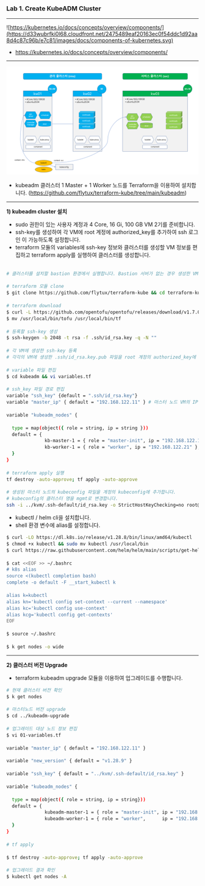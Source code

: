 ### Lab 1. Create KubeADM Cluster

---

![https://kubernetes.io/docs/concepts/overview/components/](https://d33wubrfki0l68.cloudfront.net/2475489eaf20163ec0f54ddc1d92aa8d4c87c96b/e7c81/images/docs/components-of-kubernetes.svg)
- https://kubernetes.io/docs/concepts/overview/components/
---
![cluster-config](./cluster-config.png)

- kubeadm 클러스터 1 Master + 1 Worker 노드를 Terraform을 이용하여 설치합니다. (https://github.com/flytux/terraform-kube/tree/main/kubeadm)

---

**1) kubeadm cluster 설치**


- sudo 권한이 있는 사용자 계정과 4 Core, 16 Gi, 100 GB VM 2기를 준비합니다.
- ssh-key를 생성하여 각 VM에 root 계정에 authorized_key를 추가하여 ssh 로그인 이 가능하도록 설정합니다.
- terraform 모듈의 variables에 ssh-key 정보와 클러스터를 생성할 VM 정보를 편집하고 terraform apply를 실행하여 클러스터를 생성합니다.

```bash

# 클러스터를 설치할 bastion 환경에서 실행합니다. Bastion 서버가 없는 경우 생성한 VM 중 한개의 VM에서 실행합니다.

# terraform 모듈 clone
$ git clone https://github.com/flytux/terraform-kube && cd terraform-kube

# terraform download
$ curl -L https://github.com/opentofu/opentofu/releases/download/v1.7.0/tofu_1.7.0_linux_amd64.tar.gz | tar xvz -C /usr/local/bin
$ mv /usr/local/bin/tofu /usr/local/bin/tf

# 등록할 ssh-key 생성
$ ssh-keygen -b 2048 -t rsa -f .ssh/id_rsa.key -q -N ""

# 각 VM에 생성한 ssh-key 등록
# 각각의 VM에 생성한 .ssh/id_rsa.key.pub 파일을 root 계정의 authorized_key에 등록합니다.

# variable 파일 편집
$ cd kubeadm && vi variables.tf

# ssh_key 파일 경로 편집
variable "ssh_key" {default = ".ssh/id_rsa.key"}
variable "master_ip" { default = "192.168.122.11" } # 마스터 노드 VM의 IP 설정

variable "kubeadm_nodes" {

  type = map(object({ role = string, ip = string }))
  default = {
              kb-master-1 = { role = "master-init", ip = "192.168.122.11" },
              kb-worker-1 = { role = "worker", ip = "192.168.122.21" }, # 워커 노드 VM의 IP 설정
  }
}

# terraform apply 실행
tf destroy -auto-approve; tf apply -auto-approve

# 생성된 마스터 노드의 kubeconfig 파일을 계정의 kubeconfig에 추가합니다.
# kubeconfig의 클러스터 명을 mgmt로 변경합니다.
ssh -i ../kvm/.ssh-default/id_rsa.key -o StrictHostKeyChecking=no root@192.168.122.11 -- cat ~/.kube/config | sed  "s/kubernetes.*$/mgmt/g" > ~/.kube/config
```

- kubectl / helm cli을 설치합니다.
- shell 환경 변수에 alias를 설정합니다.

```bash
$ curl -LO https://dl.k8s.io/release/v1.28.8/bin/linux/amd64/kubectl
$ chmod +x kubectl && sudo mv kubectl /usr/local/bin
$ curl https://raw.githubusercontent.com/helm/helm/main/scripts/get-helm-3 | bash

$ cat <<EOF >> ~/.bashrc
# k8s alias
source <(kubectl completion bash)
complete -o default -F __start_kubectl k

alias k=kubectl
alias kn='kubectl config set-context --current --namespace'
alias kc='kubectl config use-context'
alias kcg='kubectl config get-contexts'
EOF

$ source ~/.bashrc

$ k get nodes -o wide
```

---

**2) 클러스터 버전 Upgrade**

- terraform kubeadm upgrade 모듈을 이용하여 업그레이드를 수행합니다.

```bash
# 현재 클러스터 버전 확인
$ k get nodes

# 마스터노드 버전 upgrade
$ cd ../kubeadm-upgrade

# 업그레이드 대상 노드 정보 편집
$ vi 01-variables.tf

variable "master_ip" { default = "192.168.122.11" }

variable "new_version" { default = "v1.28.9" }

variable "ssh_key" { default = "../kvm/.ssh-default/id_rsa.key" }

variable "kubeadm_nodes" {

  type = map(object({ role = string, ip = string}))
  default = {
              kubeadm-master-1 = { role = "master-init", ip = "192.168.122.11"},
              kubeadm-worker-1 = { role = "worker",      ip = "192.168.122.21"},
  }
}

# tf apply

$ tf destroy -auto-approve; tf apply -auto-approve

# 업그레이드 결과 확인
$ kubectl get nodes -A

```

